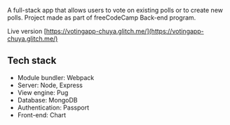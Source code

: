 A full-stack app that allows users to vote on existing polls or to create new polls. Project made as part of freeCodeCamp Back-end program.

Live version
[https://votingapp-chuya.glitch.me/](https://votingapp-chuya.glitch.me/)

## Tech stack
* Module bundler: Webpack
* Server: Node, Express
* View engine: Pug
* Database: MongoDB
* Authentication: Passport
* Front-end: Chart 

